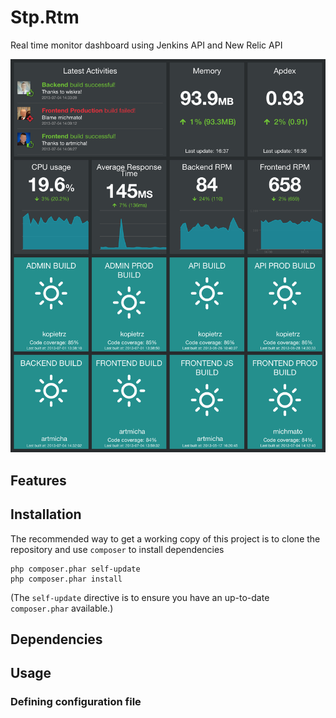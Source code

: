 # Stp.Rtm

Real time monitor dashboard using Jenkins API and New Relic API

![ScreenShot](screenshot.png "Dashboard")

## Features



## Installation

The recommended way to get a working copy of this project is to clone the repository
and use `composer` to install dependencies

    php composer.phar self-update
    php composer.phar install

(The `self-update` directive is to ensure you have an up-to-date `composer.phar`
available.)


## Dependencies




## Usage


### Defining configuration file